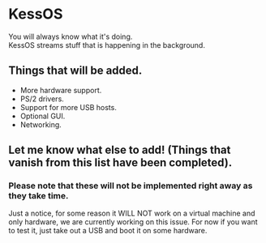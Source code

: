 # KessOS

You will always know what it's doing.<br>
KessOS streams stuff that is
happening in the background.<br>

## Things that will be added.<br>

* More hardware support.
* PS/2 drivers.
* Support for more USB hosts.
* Optional GUI.
* Networking.

## Let me know what else to add! (Things that vanish from this list have been completed).<br>

### Please note that these will not be implemented right away as they take time.<br>

Just a notice, for some reason it WILL NOT work on a virtual machine and only hardware, we are currently working on this issue.
For now if you want to test it, just take out a USB and boot it on some hardware.

